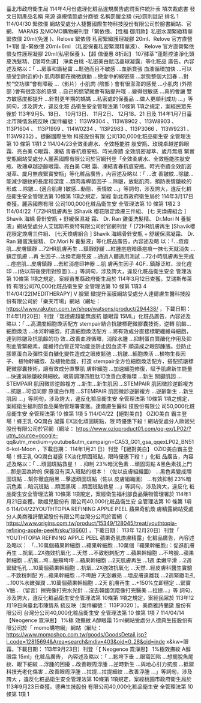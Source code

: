 臺北市政府衛生局 114年4月份處理化粧品違規廣告處罰案件統計表
項次裁處書
發文日期產品名稱 來源 違規情節處分商號
名稱罰鍰金額
(元)罰則註記 排名
1 114/04/30 緊依偎 網站受處分人捷醫國際生物科技股份有限公司於臉書網站、官網、 MARAIS 及MOMO購物網刊登「緊依偎、【性福
御用款】私密水潤緊緻精華緊依偎  20ml(免運 )、Relove 緊依偎  私密緊緻護理凝膠  20ml、Relove 官方直營  1+1限
量-緊依偎 20ml+6ml （私密保養私密緊潤精華液）、 Relove 官方直營緊依偎女性護理凝膠 20ml(私密保養 )、【超
值優惠 8折起】 107酵萃™蓬鬆控油淨化頭皮洗髮精、【限時免運】  淨柔白桃 -私密美白賦活晶球凝露」等化粧品
廣告，內容述及略以：「 …房事和諧秘寶 …鬆弛而且不敏感 …血脈賁張  血液循環加快 …可以感受到附近的小
肌肉群都在微微跳動 …戀愛中的綿密感 …狀態整個大回春 …對於“交功課”會有障礙 …（影片）小肌肉 (陰部 )
會有很澎澎的感覺 …小肌肉 (外陰部 )會有很澎澎的感覺 …自己的慾望就會有點提升哦 …變得很敏感 …真的會讓
雙方敏感度都提升 …針對更年期的媽媽 …私密處的保養品 …做人更順利成功 …」等詞句，涉及誇大，違反化粧
品衛生安全管理法第 10條第 1項之規定，案經民眾先後於 113年9月5、18日、 10月13日、 11月2日、 12月18、21
日及 114年1月7日臺北市陳情系統反映 (案件編號： 113W9304 、113W8902 、113W8903 、113P1604 、
113P1999 、114W0234 、113P2983 、113P3066 、113W9231 、113W9232) 。捷醫國際生物
科技股份有限
公司130,000化粧品衛生安
全管理法第 10
條第 1項1
2 114/04/23全效柔膚水、全效極能胜
肽安瓶、玫瑰卓越逆齡眼
霜、亮白美 C眼霜、凍結
青春抗痕安瓶、時光奇蹟
全效肌密凝萃、歲月無痕
緊實安瓶網站受處分人麗茜國際有限公司於官網刊登「全效柔膚水、全效極能胜肽安瓶、玫瑰卓越逆齡眼霜、亮白美 C眼
霜、凍結青春抗痕安瓶、時光奇蹟全效肌密凝萃、歲月無痕緊實安瓶」等化粧品廣告，內容述及略以：「 …改
善皺紋…除皺…能減少皺紋的長度和深度 …類肉毒桿菌因子 …除皺，放鬆肌肉，預防表情皺紋的形成 …除皺…
(適合肌膚 )敏感…動態、表情紋 …」等詞句，涉及誇大，違反化粧品衛生安全管理法第 10條第 1項之規定，案經
新北市政府衛生局於 114年3月17日查獲。麗茜國際有限
公司100,000化粧品衛生安
全管理法第 10
條第 1項2
3 114/04/22「[72HR肌膚再生 ]Shavik
櫻花限定煥膚三件組、 [七
天煥膚組合 ] Shavik 海綿
骨針安瓶  + 舒緩保濕凝
霜、 Dr. Ran 雞蛋洗髮精、
Dr.Mori N 養髮液」網站受處分人艾瑞斯布萊特有限公司於官網刊登「 [72HR肌膚再生 ]Shavik櫻花限定煥膚三件組、 [七天煥膚組合 ]
Shavik 海綿骨針安瓶  + 舒緩保濕凝霜、 Dr. Ran 雞蛋洗髮精、 Dr.Mori N 養髮液」等化粧品廣告，內容述及略
以：「…痘痘肌…皮膚鎮靜 …72HR肌膚再生 …鎮靜舒緩 …紅腫痘痘暗瘡疤痕一抹七天就消失 …鎮定肌膚 …再
生因子…汰換老廢死皮 …通過人體適用測試 …72小時肌膚再生完成 …痘痘肌…皮膚鎮靜 …去紅消痘印神器 …肌
膚再生因子 4GF…鎮靜泛紅、淡化痘印 …(佐以前後使用對照圖 )…」等詞句，涉及誇大，違反化粧品衛生安全
管理法第 10條第 1項之規定，案經苗栗縣政府衛生局於 114年3月12日查獲。艾瑞斯布萊特
有限公司70,000化粧品衛生安
全管理法第 10
條第 1項3
4 114/04/22[MEDITHERAPY] V 臉緊
緻提升面膜網站受處分人達爾膚生醫科技股份有限公司於「樂天市場」網站（網址：
https://www.rakuten.com.tw/shop/watsons/product/294438/ ，下載日期： 114年1月20日）刊登「瑞德膚超能無痕抗
皺眼霜 15ML」化粧品廣告，內容述及略以：「 …高濃度細胞煥活配方 stempair結合抗皺標靶微膠囊技術，逆轉
肌齡…細胞煥活 …冰河幹細胞，打造細胞煥活配方 …將有效成分直接標靶纖維母細胞，達到除皺及抗肌齡的功
效…改善血液循環，消除水腫 …抑制蛋白質醣化作用及抑制血管緊縮素，能維持血管正常功能並防止因血流不
順造成之眼部腫脹。並防止膠原蛋白及彈性蛋白醣化變性造成之眼皮鬆弛 …抗皺…細胞煥活 …植物生長因子、
植物幹細胞、及植物胎盤，打造 stempair全方位細胞煥活配方，搭配抗皺標靶微膠囊技術，讓有效成分直擊肌
膚幹細胞 …加速細胞修復，賦予肌膚新生能量 …快速消除皺紋與細紋。眼周調理四胜肽可改善血液循環 …新生
關鍵肌因 …STEMPAIR 肌因微診逆齡複方 …新生…新生肌因 …STEMPAIR 肌因微診逆齡複方 …抗皺…可協同膠
原蛋白作用 …STEMPAIR 肌因微診逆齡複方 …逆齡新生 …新生肌因 …」等詞句，涉及誇大，違反化粧品衛生安
全管理法第 10條第 1項之規定，案經衛生福利部食品藥物管理署查獲。達爾膚生醫科
技股份有限公
司50,000化粧品衛生安
全管理法第 10
條第 1項
5 114/04/22【絕對美白】  OZIO美白
霸主登場！蜂王乳 QQ潤白
凝露 EX淡化頑固斑點，限
時優惠下殺！網站受處分人歐姬兒股份有限公司於官網（網址： https://www.ozioproduct01.com/qq-ex/LP02/?utm_source=google-
qq&utm_medium=youtube&utm_campaign=CA53_G01_gsa_qqexLP02_BN516-kol-Moon ，下載日期： 114年1月21
日）刊登「【絕對美白】  OZIO美白霸主登場！蜂王乳 QQ潤白凝露 EX淡化頑固斑點，限時優惠下殺！」化粧
品廣告，內容述及略以：「 …頑固斑點救星！ …抑制 23%暗沉色素 …頑固斑點 &黑色素找上門 …那是因為妳的
保養沒有深入斑點的根本！（佐以皮膚組織圖） …黑色素變成頑固斑點 …幫你徹底阻黑 …擊退頑固斑點（佐以
皮膚組織圖） …有效抑制 23%暗沉色素 …暗沉斑點 …頑固黑斑 …頑固斑點救星 …」等詞句，涉及誇大，違反化
粧品衛生安全管理法第 10條第 1項規定，案經衛生福利部食品藥物管理署於 114年1月21日查獲。歐姬兒股份有
限公司40,000化粧品衛生安
全管理法第 10
條第 1項
6 114/04/22YOUTHTOPIA REFINING
APPLE PEEL 蘋果奇肌煥
膚精露網站受處分人美商雅詩蘭黛股份有限公司台灣分公司於官網（
https://www.origins.com.tw/product/15349/128045/treat/youthtopia-refining-apple-peel#/sku/186601 ，下載日期： 113年
12月20日）刊登「 YOUTHTOPIA REFINING APPLE PEEL 蘋果奇肌煥膚精露」化粧品廣告，內容述及略以：
「…10萬個蘋果幹細胞 …蘋果幹細胞 …10萬個『蘋果幹細胞』：促進肌膚再生 …抗氧…2X強效抗氧化 …天然
…不致粉刺配方 …蘋果幹細胞 …不垮臉…蘋果幹細胞 …抗氧…垮…臉頰垮垮 …蘋果幹細胞 …2天肌膚再生 …1週
柔嫩平滑 …2週緊緻毛孔 …10萬個蘋果幹細胞 …抗氧…2X強效抗氧化 …天然…經皮膚科醫生實驗 …不致粉刺配
方…蘋果幹細胞 …不垮臉 7天澎嫩亮 …壞皮膚遠離我 …2週緊緻毛孔 …100%水嫩彈潤 …10萬個蘋果幹細胞 …2天
肌膚再生 …+150%立即穩定 …緊實 V臉…（留言）擦完像打完水光針 …沒去韓國怎麼像打完醫美 …拉提…」等
詞句，涉及誇大，違反化粧品衛生安全管理法第 10條第 1項之規定，案經民眾於 113年12月19日向臺北市陳情系
統反映（案件編號： 113P3020 ）。美商雅詩蘭黛
股份有限公司
台灣分公司40,000化粧品衛生安
全管理法第 10
條第 1項
7 114/04/14【Neogence 霓淨思】 1%極
效撫紋 A醇眼霜 15ml網站受處分人德典生技股份有限公司於「 momo購物網」網站（網址：
https://www.momoshop.com.tw/goods/GoodsDetail.jsp?i_code=12815694&Area=search&mdiv=403&oid=0_28&cid=inde
x&kw=眼霜，下載日期： 113年9月23日）刊登「【 Neogence 霓淨思】 1%極效撫紋 A醇眼霜 15ml」化粧品廣告，
內容述及略以：「 …鬆垮下垂 …眼窩凹陷 …想擺脫魚尾紋、眼下細紋 …浮腫的困擾 …改善眼周浮腫 …逆時新生
…與地心引力抗痕 …抵禦科技光老化傷害 …改善眼周浮腫 …拉提…拉提細紋 …改善浮腫 …」等詞句，涉及誇大
，違反化粧品衛生安全管理法第 10條第 1項規定，案經桃園市政府衛生局於 113年9月23日查獲。德典生技股份
有限公司40,000化粧品衛生安
全管理法第 10
條第 1項
1

